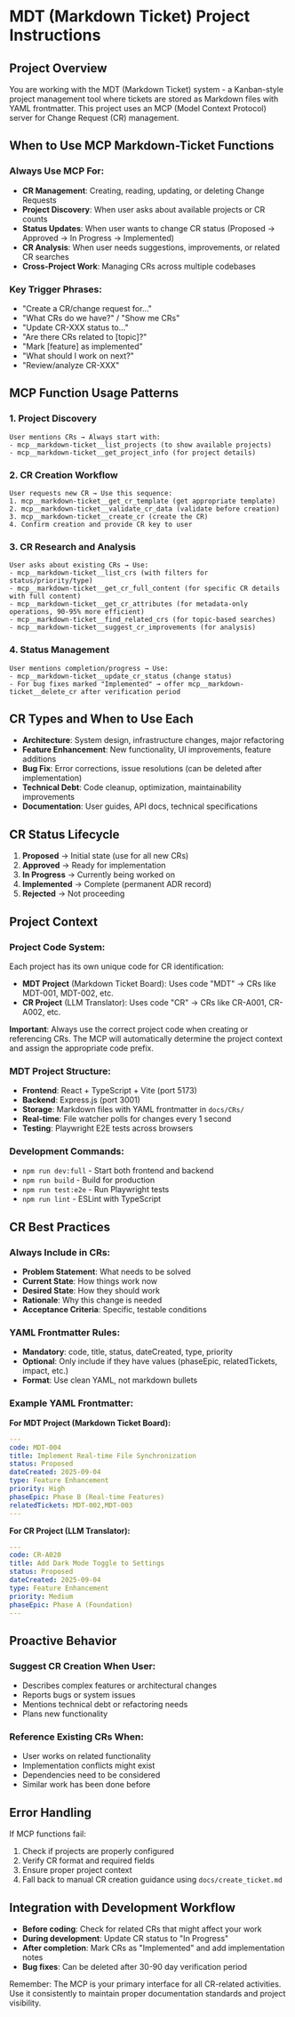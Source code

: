 # MDT (Markdown Ticket) Project Instructions

## Project Overview
You are working with the MDT (Markdown Ticket) system - a Kanban-style project management tool where tickets are stored as Markdown files with YAML frontmatter. This project uses an MCP (Model Context Protocol) server for Change Request (CR) management.

## When to Use MCP Markdown-Ticket Functions

### Always Use MCP For:
- **CR Management**: Creating, reading, updating, or deleting Change Requests
- **Project Discovery**: When user asks about available projects or CR counts
- **Status Updates**: When user wants to change CR status (Proposed → Approved → In Progress → Implemented)
- **CR Analysis**: When user needs suggestions, improvements, or related CR searches
- **Cross-Project Work**: Managing CRs across multiple codebases

### Key Trigger Phrases:
- "Create a CR/change request for..."
- "What CRs do we have?" / "Show me CRs"
- "Update CR-XXX status to..."
- "Are there CRs related to [topic]?"
- "Mark [feature] as implemented"
- "What should I work on next?"
- "Review/analyze CR-XXX"

## MCP Function Usage Patterns

### 1. Project Discovery
```
User mentions CRs → Always start with:
- mcp__markdown-ticket__list_projects (to show available projects)
- mcp__markdown-ticket__get_project_info (for project details)
```

### 2. CR Creation Workflow
```
User requests new CR → Use this sequence:
1. mcp__markdown-ticket__get_cr_template (get appropriate template)
2. mcp__markdown-ticket__validate_cr_data (validate before creation)
3. mcp__markdown-ticket__create_cr (create the CR)
4. Confirm creation and provide CR key to user
```

### 3. CR Research and Analysis
```
User asks about existing CRs → Use:
- mcp__markdown-ticket__list_crs (with filters for status/priority/type)
- mcp__markdown-ticket__get_cr_full_content (for specific CR details with full content)
- mcp__markdown-ticket__get_cr_attributes (for metadata-only operations, 90-95% more efficient)
- mcp__markdown-ticket__find_related_crs (for topic-based searches)
- mcp__markdown-ticket__suggest_cr_improvements (for analysis)
```

### 4. Status Management
```
User mentions completion/progress → Use:
- mcp__markdown-ticket__update_cr_status (change status)
- For bug fixes marked "Implemented" → offer mcp__markdown-ticket__delete_cr after verification period
```

## CR Types and When to Use Each

- **Architecture**: System design, infrastructure changes, major refactoring
- **Feature Enhancement**: New functionality, UI improvements, feature additions  
- **Bug Fix**: Error corrections, issue resolutions (can be deleted after implementation)
- **Technical Debt**: Code cleanup, optimization, maintainability improvements
- **Documentation**: User guides, API docs, technical specifications

## CR Status Lifecycle

1. **Proposed** → Initial state (use for all new CRs)
2. **Approved** → Ready for implementation
3. **In Progress** → Currently being worked on
4. **Implemented** → Complete (permanent ADR record)
5. **Rejected** → Not proceeding

## Project Context

### Project Code System:
Each project has its own unique code for CR identification:
- **MDT Project** (Markdown Ticket Board): Uses code "MDT" → CRs like MDT-001, MDT-002, etc.
- **CR Project** (LLM Translator): Uses code "CR" → CRs like CR-A001, CR-A002, etc.

**Important**: Always use the correct project code when creating or referencing CRs. The MCP will automatically determine the project context and assign the appropriate code prefix.

### MDT Project Structure:
- **Frontend**: React + TypeScript + Vite (port 5173)
- **Backend**: Express.js (port 3001)
- **Storage**: Markdown files with YAML frontmatter in `docs/CRs/`
- **Real-time**: File watcher polls for changes every 1 second
- **Testing**: Playwright E2E tests across browsers

### Development Commands:
- `npm run dev:full` - Start both frontend and backend
- `npm run build` - Build for production
- `npm run test:e2e` - Run Playwright tests
- `npm run lint` - ESLint with TypeScript

## CR Best Practices

### Always Include in CRs:
- **Problem Statement**: What needs to be solved
- **Current State**: How things work now  
- **Desired State**: How they should work
- **Rationale**: Why this change is needed
- **Acceptance Criteria**: Specific, testable conditions

### YAML Frontmatter Rules:
- **Mandatory**: code, title, status, dateCreated, type, priority
- **Optional**: Only include if they have values (phaseEpic, relatedTickets, impact, etc.)
- **Format**: Use clean YAML, not markdown bullets

### Example YAML Frontmatter:

**For MDT Project (Markdown Ticket Board):**
```yaml
---
code: MDT-004
title: Implement Real-time File Synchronization
status: Proposed
dateCreated: 2025-09-04
type: Feature Enhancement
priority: High
phaseEpic: Phase B (Real-time Features)
relatedTickets: MDT-002,MDT-003
---
```

**For CR Project (LLM Translator):**
```yaml
---
code: CR-A020
title: Add Dark Mode Toggle to Settings
status: Proposed
dateCreated: 2025-09-04
type: Feature Enhancement
priority: Medium
phaseEpic: Phase A (Foundation)
---
```

## Proactive Behavior

### Suggest CR Creation When User:
- Describes complex features or architectural changes
- Reports bugs or system issues
- Mentions technical debt or refactoring needs
- Plans new functionality

### Reference Existing CRs When:
- User works on related functionality
- Implementation conflicts might exist
- Dependencies need to be considered
- Similar work has been done before

## Error Handling

If MCP functions fail:
1. Check if projects are properly configured
2. Verify CR format and required fields
3. Ensure proper project context
4. Fall back to manual CR creation guidance using `docs/create_ticket.md`

## Integration with Development Workflow

- **Before coding**: Check for related CRs that might affect your work
- **During development**: Update CR status to "In Progress"
- **After completion**: Mark CRs as "Implemented" and add implementation notes
- **Bug fixes**: Can be deleted after 30-90 day verification period

Remember: The MCP is your primary interface for all CR-related activities. Use it consistently to maintain proper documentation standards and project visibility.